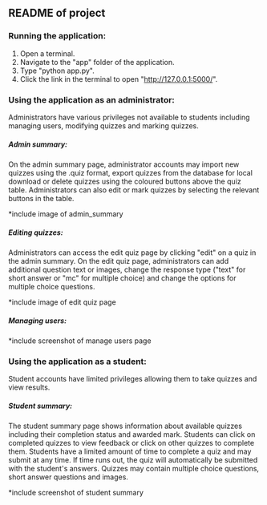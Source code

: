 README of project
---
### Running the application:
1. Open a terminal.
2. Navigate to the "app" folder of the application.
3. Type "python app.py".
4. Click the link in the terminal to open "http://127.0.0.1:5000/".

### Using the application as an administrator:
Administrators have various privileges not available to students including managing users, modifying quizzes and marking quizzes.

##### Admin summary:
On the admin summary page, administrator accounts may import new quizzes using the .quiz format, export quizzes from the database for local download or delete quizzes using the coloured buttons above the quiz table. Administrators can also edit or mark quizzes by selecting the relevant buttons in the table. 

*include image of admin_summary

##### Editing quizzes:
Administrators can access the edit quiz page by clicking "edit" on a quiz in the admin summary. On the edit quiz page, administrators can add additional question text or images, change the response type ("text" for short answer or "mc" for multiple choice) and change the options for multiple choice questions.

*include image of edit quiz page

##### Managing users:

*include screenshot of manage users page


### Using the application as a student:
Student accounts have limited privileges allowing them to take quizzes and view results.

##### Student summary:
The student summary page shows information about available quizzes including their completion status and awarded mark. Students can click on completed quizzes to view feedback or click on other quizzes to complete them. Students have a limited amount of time to complete a quiz and may submit at any time. If time runs out, the quiz will automatically be submitted with the student's answers. Quizzes may contain multiple choice questions, short answer questions and images.

*include screenshot of student summary
